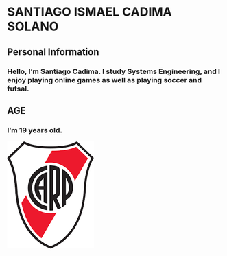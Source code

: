 # SANTIAGO ISMAEL CADIMA SOLANO
## Personal Information
### Hello, I’m Santiago Cadima. I study Systems Engineering, and I enjoy playing online games as well as playing soccer and futsal.
## AGE
### I’m 19 years old.

![foto](imagenes/river.png) 